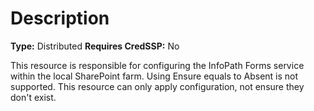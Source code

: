 # Description

**Type:** Distributed
**Requires CredSSP:** No

This resource is responsible for configuring the InfoPath Forms service within
the local SharePoint farm. Using Ensure equals to Absent is not supported.
This resource can only apply configuration, not ensure they don't exist.
